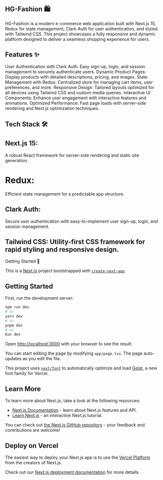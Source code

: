 ## HG-Fashion 🛍️
HG-Fashion is a modern e-commerce web application built with Next.js 15, Redux for state management, Clark Auth for user authentication, and styled with Tailwind CSS. This project showcases a fully responsive and dynamic platform designed to deliver a seamless shopping experience for users.

## Features ✨
User Authentication with Clark Auth: Easy sign-up, login, and session management to securely authenticate users.
Dynamic Product Pages: Display products with detailed descriptions, pricing, and images.
State Management with Redux: Centralized store for managing cart items, user preferences, and more.
Responsive Design: Tailored layouts optimized for all devices using Tailwind CSS and custom media queries.
Interactive UI Components: Enhance user engagement with interactive features and animations.
Optimized Performance: Fast page loads with server-side rendering and Next.js optimization techniques.

## Tech Stack 🛠️

## Next.js 15:
A robust React framework for server-side rendering and static site generation.
# Redux: 
Efficient state management for a predictable app structure.
## Clark Auth:
Secure user authentication with easy-to-implement user sign-up, login, and session management.
## Tailwind CSS: Utility-first CSS framework for rapid styling and responsive design.
Getting Started 🚀


This is a [Next.js](https://nextjs.org) project bootstrapped with [`create-next-app`](https://nextjs.org/docs/app/api-reference/cli/create-next-app).

## Getting Started

First, run the development server:

```bash
npm run dev
# or
yarn dev
# or
pnpm dev
# or
bun dev
```

Open [http://localhost:3000](http://localhost:3000) with your browser to see the result.

You can start editing the page by modifying `app/page.tsx`. The page auto-updates as you edit the file.

This project uses [`next/font`](https://nextjs.org/docs/app/building-your-application/optimizing/fonts) to automatically optimize and load [Geist](https://vercel.com/font), a new font family for Vercel.

## Learn More

To learn more about Next.js, take a look at the following resources:

- [Next.js Documentation](https://nextjs.org/docs) - learn about Next.js features and API.
- [Learn Next.js](https://nextjs.org/learn) - an interactive Next.js tutorial.

You can check out [the Next.js GitHub repository](https://github.com/vercel/next.js) - your feedback and contributions are welcome!

## Deploy on Vercel

The easiest way to deploy your Next.js app is to use the [Vercel Platform](https://vercel.com/new?utm_medium=default-template&filter=next.js&utm_source=create-next-app&utm_campaign=create-next-app-readme) from the creators of Next.js.

Check out our [Next.js deployment documentation](https://nextjs.org/docs/app/building-your-application/deploying) for more details.
